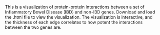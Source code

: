 This is a visualization of protein-protein interactions between a set of Inflammatory Bowel Disease (IBD) and non-IBD genes. Download and load the .html file to view the visualization. The visualization is interactive, and the thickness of each edge correlates to how potent the interactions between the two genes are.

